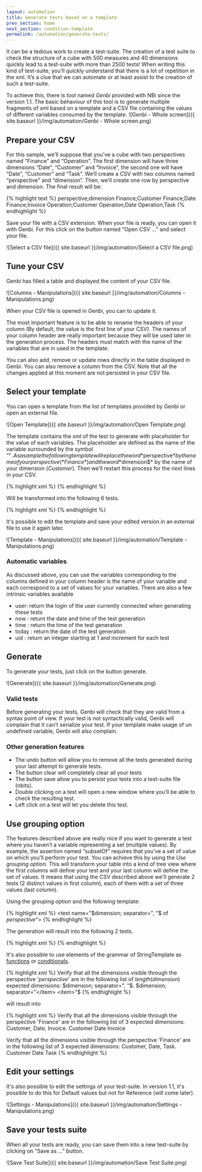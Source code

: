 ```yaml
---
layout: automation
title: Generate tests based on a template
prev_section: home
next_section: condition-template
permalink: /automation/generate-tests/
---
```

It can be a tedious work to create a test-suite. The creation of a test suite to check the structure of a cube with 500 measures and 40 dimensions quickly lead to a test-suite with more than 2500 tests! When writing this kind of test-suite, you’ll quickly understand that there is a lot of repetition in the xml. It’s a clue that we can automate or at least assist to the creation of such a test-suite.

To achieve this, there is tool named *Genbi* provided with NBi since the version 1.1. The basic behaviour of this tool is to generate multiple fragments of xml based on a template and a CSV file containing the values of different variables consumed by the template.
![Genbi - Whole screen]({{ site.baseurl }}/img/automation/Genbi - Whole screen.png)

## Prepare your CSV

For this sample, we’ll suppose that you’ve a cube with two perspectives named “Finance” and “Operation”. The first dimension will have three dimensions “Date”, “Customer” and “Invoice”, the second one will have “Date”, “Customer” and “Task”. We’ll create a CSV with two columns named “perspective” and “dimension”. Then, we’ll create one row by perspective and dimension. The final result will be:

{% highlight text %}
perspective;dimension
Finance;Customer
Finance;Date
Finance;Invoice
Operation;Customer
Operation;Date
Operation;Task
{% endhighlight %}

Save your file with a CSV extension. When your file is ready, you can open it with Genbi. For this click on the button named “Open CSV …” and select your file.

![Select a CSV file]({{ site.baseurl }}/img/automation/Select a CSV file.png)

## Tune your CSV

Genbi has filled a table and displayed the content of your CSV file.

![Columns - Manipulations]({{ site.baseurl }}/img/automation/Columns - Manipulations.png)

When your CSV file is opened in Genbi, you can to update it.

The most important feature is to be able to rename the headers of your column (By default, the value is the first line of your CSV). The names of your column header are really important because they will be used later in the generation process. The headers must match with the name of the variables that are in used in the template.

You can also add, remove or update rows directly in the table displayed in Genbi. You can also remove a column from the CSV. Note that all the changes applied at this moment are not persisted in your CSV file.

## Select your template

You can open a template from the list of templates provided by Genbi or open an external file.

![Open Template]({{ site.baseurl }}/img/automation/Open Template.png)

The template contains the xml of the test to generate with placeholder for the value of each variables. The placeholder are defined as the name of the variable surrounded by the symbol “$”. As a sample the following template will replace the word *$perspective$* by the name of your perspective (*Finance*) and the word *$dimension$* by the name of your dimension (*Customer*). Then we’ll restart this process for the next lines in your CSV.

{% highlight xml %}
<test name="$dimension$ of $perspective$"/>
{% endhighlight %}

Will be transformed into the following 6 tests.

{% highlight xml %}
<test name="Customer of Finance"/>
<test name="Date of Finance"/>
<test name="Invoice of Finance"/>
<test name="Customer of Operation"/>
<test name="Date of Operation"/>
<test name="Task of Operation"/>
{% endhighlight %}

It's possible to edit the template and save your edited version in an external file to use it again later.

![Template - Manipulations]({{ site.baseurl }}/img/automation/Template - Manipulations.png)

### Automatic variables

As discussed above, you can use the variables corresponding to the columns defined in your column header is the name of your variable and each correspond to a set of values for your variables. There are also a few intrinsic variables available

* user: return the login of the user currently connected when generating these tests
* now : return the date and time of the test generation
* time : return the time of the test generation
* today : return the date of the test generation
* uid : return an integer starting at 1 and increment for each test

## Generate

To generate your tests, just click on the button generate.

![Generate]({{ site.baseurl }}/img/automation/Generate.png)

### Valid tests

Before generating your tests, Genbi will check that they are valid from a syntax point of view. If your test is not syntactically valid, Genbi will complain that it can’t serialize your test. If your template make usage of un undefined variable, Genbi will also complain.

### Other generation features

* The undo button will allow you to remove all the tests generated during your last attempt to generate tests.
* The button clear will completely clear all your tests
* The button save allow you to persist your tests into a test-suite file (nbits).
* Double clicking on a test will open a new window where you’ll be able to check the resulting test.
* Left click on a test will let you delete this test.

## Use grouping option

The features described above are really nice if you want to generate a test where you haven’t a variable representing a set (multiple values). By example, the assertion named “subsetOf” requires that you’ve a set of value on which you’ll perform your test.
You can achieve this by using the *Use grouping option*. This will transform your table into a kind of tree view where the first columns will define your test and your last column will define the set of values. It means that using the CSV described above we'll generate 2 tests (2 distinct values in first column), each of them with a set of three values (last column).

Using the grouping option and the following template:

{% highlight xml %}
<test name="$dimension; separator=", "$ of $perspective$">
{% endhighlight %}

The generation will result into the following 2 tests.

{% highlight xml %}
<test name="Customer, Date, Invoice of Finance"/>
<test name="Customer, Date, Task of Operation"/>
{% endhighlight %}

It's also possible to use elements of the grammar of StringTemplate as [functions](https://theantlrguy.atlassian.net/wiki/display/ST4/StringTemplate+cheat+sheet#StringTemplatecheatsheet-functions) or [conditionals](https://theantlrguy.atlassian.net/wiki/display/ST4/Templates#Templates-conditionals).

{% highlight xml %}
<test name="All dimensions in perspective '$perspective$' are a subset of these $length(dimension)$ elements">
	<description>Verify that all the dimensions visible through the perspective '$perspective$' are in the following list of $length(dimension)$ expected dimensions: $dimension; separator=", "$.</description>
	<edition author="$username$" created="$now$"/>
	<system-under-test>
		<structure>
			<dimensions perspective="$perspective$"/>
		</structure>
	</system-under-test>
	<assert>
		<subsetOf>
			<item>$dimension; separator="</item>
			<item>"$</item>
		</subsetOf>
	</assert>
</test>
{% endhighlight %}

will result into

{% highlight xml %}
<test name="All dimensions in perspective 'Finance' are a subset of these 3 elements">
	<description>Verify that all the dimensions visible through the perspective 'Finance' are in the following list of 3 expected dimensions: Customer, Date, Invoice.</description>
	<edition author="Myself" created="2013-04-27T14:40:12"/>
	<system-under-test>
		<structure>
			<dimensions perspective="Finance"/>
		</structure>
	</system-under-test>
	<assert>
		<subsetOf>
			<item>Customer</item>
			<item>Date</item>
			<item>Invoice</item>
		</subsetOf>
	</assert>
</test>

<test name="All dimensions in perspective 'Operation' are a subset of these 3 elements">
	<description>Verify that all the dimensions visible through the perspective 'Finance' are in the following list of 3 expected dimensions: Customer, Date, Task.</description>
	<edition author="Myself" created="2013-04-27T14:40:12"/>
	<system-under-test>
		<structure>
			<dimensions perspective="Operation"/>
		</structure>
	</system-under-test>
	<assert>
		<subsetOf>
			<item>Customer</item>
			<item>Date</item>
			<item>Task</item>
		</subsetOf>
	</assert>
</test>
{% endhighlight %}

## Edit your settings

It's also possible to edit the settings of your test-suite. In version 1.1, it's possible to do this for Default values but not for Reference (will come later).


![Settings - Manipulations]({{ site.baseurl }}/img/automation/Settings - Manipulations.png)

## Save your tests suite
When all your tests are ready, you can save them into a new test-suite by clicking on "Save as ..." button.

![Save Test Suite]({{ site.baseurl }}/img/automation/Save Test Suite.png)
